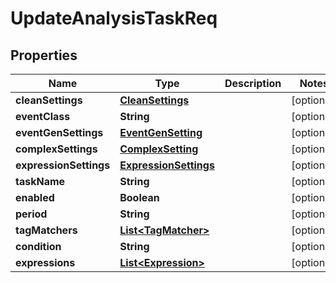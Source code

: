

# UpdateAnalysisTaskReq


## Properties

| Name | Type | Description | Notes |
|------------ | ------------- | ------------- | -------------|
|**cleanSettings** | [**CleanSettings**](CleanSettings.md) |  |  [optional] |
|**eventClass** | **String** |  |  [optional] |
|**eventGenSettings** | [**EventGenSetting**](EventGenSetting.md) |  |  [optional] |
|**complexSettings** | [**ComplexSetting**](ComplexSetting.md) |  |  [optional] |
|**expressionSettings** | [**ExpressionSettings**](ExpressionSettings.md) |  |  [optional] |
|**taskName** | **String** |  |  [optional] |
|**enabled** | **Boolean** |  |  [optional] |
|**period** | **String** |  |  [optional] |
|**tagMatchers** | [**List&lt;TagMatcher&gt;**](TagMatcher.md) |  |  [optional] |
|**condition** | **String** |  |  [optional] |
|**expressions** | [**List&lt;Expression&gt;**](Expression.md) |  |  [optional] |



